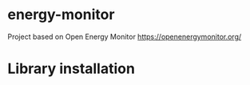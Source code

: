 # energy-monitor
Project based on Open Energy Monitor https://openenergymonitor.org/

# Library installation
